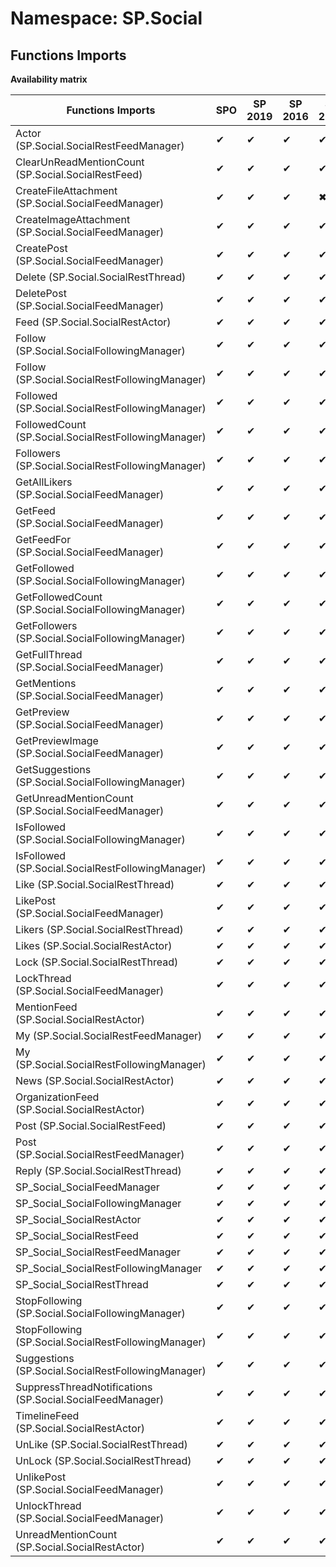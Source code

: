 # Namespace: SP.Social

## Functions Imports

**Availability matrix**

Functions Imports | SPO | SP 2019 | SP 2016 | SP 2013
----------|-----|---------|---------|--------
Actor (SP.Social.SocialRestFeedManager) | ✔ | ✔ | ✔ | ✔
ClearUnReadMentionCount (SP.Social.SocialRestFeed) | ✔ | ✔ | ✔ | ✔
CreateFileAttachment (SP.Social.SocialFeedManager) | ✔ | ✔ | ✔ | ✖
CreateImageAttachment (SP.Social.SocialFeedManager) | ✔ | ✔ | ✔ | ✔
CreatePost (SP.Social.SocialFeedManager) | ✔ | ✔ | ✔ | ✔
Delete (SP.Social.SocialRestThread) | ✔ | ✔ | ✔ | ✔
DeletePost (SP.Social.SocialFeedManager) | ✔ | ✔ | ✔ | ✔
Feed (SP.Social.SocialRestActor) | ✔ | ✔ | ✔ | ✔
Follow (SP.Social.SocialFollowingManager) | ✔ | ✔ | ✔ | ✔
Follow (SP.Social.SocialRestFollowingManager) | ✔ | ✔ | ✔ | ✔
Followed (SP.Social.SocialRestFollowingManager) | ✔ | ✔ | ✔ | ✔
FollowedCount (SP.Social.SocialRestFollowingManager) | ✔ | ✔ | ✔ | ✔
Followers (SP.Social.SocialRestFollowingManager) | ✔ | ✔ | ✔ | ✔
GetAllLikers (SP.Social.SocialFeedManager) | ✔ | ✔ | ✔ | ✔
GetFeed (SP.Social.SocialFeedManager) | ✔ | ✔ | ✔ | ✔
GetFeedFor (SP.Social.SocialFeedManager) | ✔ | ✔ | ✔ | ✔
GetFollowed (SP.Social.SocialFollowingManager) | ✔ | ✔ | ✔ | ✔
GetFollowedCount (SP.Social.SocialFollowingManager) | ✔ | ✔ | ✔ | ✔
GetFollowers (SP.Social.SocialFollowingManager) | ✔ | ✔ | ✔ | ✔
GetFullThread (SP.Social.SocialFeedManager) | ✔ | ✔ | ✔ | ✔
GetMentions (SP.Social.SocialFeedManager) | ✔ | ✔ | ✔ | ✔
GetPreview (SP.Social.SocialFeedManager) | ✔ | ✔ | ✔ | ✔
GetPreviewImage (SP.Social.SocialFeedManager) | ✔ | ✔ | ✔ | ✔
GetSuggestions (SP.Social.SocialFollowingManager) | ✔ | ✔ | ✔ | ✔
GetUnreadMentionCount (SP.Social.SocialFeedManager) | ✔ | ✔ | ✔ | ✔
IsFollowed (SP.Social.SocialFollowingManager) | ✔ | ✔ | ✔ | ✔
IsFollowed (SP.Social.SocialRestFollowingManager) | ✔ | ✔ | ✔ | ✔
Like (SP.Social.SocialRestThread) | ✔ | ✔ | ✔ | ✔
LikePost (SP.Social.SocialFeedManager) | ✔ | ✔ | ✔ | ✔
Likers (SP.Social.SocialRestThread) | ✔ | ✔ | ✔ | ✔
Likes (SP.Social.SocialRestActor) | ✔ | ✔ | ✔ | ✔
Lock (SP.Social.SocialRestThread) | ✔ | ✔ | ✔ | ✔
LockThread (SP.Social.SocialFeedManager) | ✔ | ✔ | ✔ | ✔
MentionFeed (SP.Social.SocialRestActor) | ✔ | ✔ | ✔ | ✔
My (SP.Social.SocialRestFeedManager) | ✔ | ✔ | ✔ | ✔
My (SP.Social.SocialRestFollowingManager) | ✔ | ✔ | ✔ | ✔
News (SP.Social.SocialRestActor) | ✔ | ✔ | ✔ | ✔
OrganizationFeed (SP.Social.SocialRestActor) | ✔ | ✔ | ✔ | ✔
Post (SP.Social.SocialRestFeed) | ✔ | ✔ | ✔ | ✔
Post (SP.Social.SocialRestFeedManager) | ✔ | ✔ | ✔ | ✔
Reply (SP.Social.SocialRestThread) | ✔ | ✔ | ✔ | ✔
SP_Social_SocialFeedManager | ✔ | ✔ | ✔ | ✔
SP_Social_SocialFollowingManager | ✔ | ✔ | ✔ | ✔
SP_Social_SocialRestActor | ✔ | ✔ | ✔ | ✔
SP_Social_SocialRestFeed | ✔ | ✔ | ✔ | ✔
SP_Social_SocialRestFeedManager | ✔ | ✔ | ✔ | ✔
SP_Social_SocialRestFollowingManager | ✔ | ✔ | ✔ | ✔
SP_Social_SocialRestThread | ✔ | ✔ | ✔ | ✔
StopFollowing (SP.Social.SocialFollowingManager) | ✔ | ✔ | ✔ | ✔
StopFollowing (SP.Social.SocialRestFollowingManager) | ✔ | ✔ | ✔ | ✔
Suggestions (SP.Social.SocialRestFollowingManager) | ✔ | ✔ | ✔ | ✔
SuppressThreadNotifications (SP.Social.SocialFeedManager) | ✔ | ✔ | ✔ | ✔
TimelineFeed (SP.Social.SocialRestActor) | ✔ | ✔ | ✔ | ✔
UnLike (SP.Social.SocialRestThread) | ✔ | ✔ | ✔ | ✔
UnLock (SP.Social.SocialRestThread) | ✔ | ✔ | ✔ | ✔
UnlikePost (SP.Social.SocialFeedManager) | ✔ | ✔ | ✔ | ✔
UnlockThread (SP.Social.SocialFeedManager) | ✔ | ✔ | ✔ | ✔
UnreadMentionCount (SP.Social.SocialRestActor) | ✔ | ✔ | ✔ | ✔
